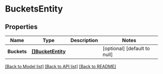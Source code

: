 # BucketsEntity

## Properties
Name | Type | Description | Notes
------------ | ------------- | ------------- | -------------
**Buckets** | [**[]BucketEntity**](BucketEntity.md) |  | [optional] [default to null]

[[Back to Model list]](../pkg/nifi/README.md#documentation-for-models) [[Back to API list]](../pkg/nifi/README.md#documentation-for-api-endpoints) [[Back to README]](../pkg/nifi/README.md)


